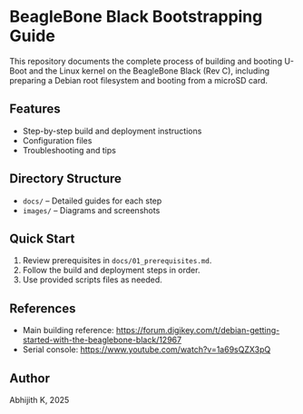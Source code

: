 # BeagleBone Black Bootstrapping Guide

This repository documents the complete process of building and booting U-Boot and the Linux kernel on the BeagleBone Black (Rev C), including preparing a Debian root filesystem and booting from a microSD card.

## Features

- Step-by-step build and deployment instructions
- Configuration files
- Troubleshooting and tips

## Directory Structure

- `docs/` – Detailed guides for each step
- `images/` – Diagrams and screenshots

## Quick Start

1. Review prerequisites in `docs/01_prerequisites.md`.
2. Follow the build and deployment steps in order.
3. Use provided scripts files as needed.

## References
- Main building reference: https://forum.digikey.com/t/debian-getting-started-with-the-beaglebone-black/12967
- Serial console:  https://www.youtube.com/watch?v=1a69sQZX3pQ


## Author

Abhijith K, 2025


